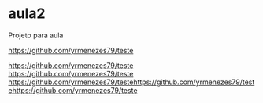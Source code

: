 # aula2
Projeto para aula

https://github.com/yrmenezes79/teste

https://github.com/yrmenezes79/teste
https://github.com/yrmenezes79/teste
https://github.com/yrmenezes79/testehttps://github.com/yrmenezes79/testehttps://github.com/yrmenezes79/teste


